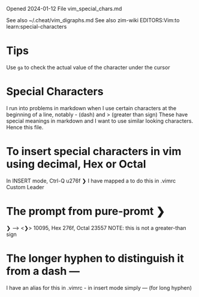 Opened 2024-01-12
File vim_special_chars.md


See also ~/.cheat/vim_digraphs.md
See also zim-wiki  EDITORS:Vim:to learn:special-characters

# Tips

Use `ga` to check the actual value of the character under the cursor

# Special Characters
I run into problems in markdown when I use certain characters at the beginning of a line, notably - (dash) and > (greater than sign)
These have special meanings in markdown and I want to use similar looking characters. Hence this file.

# To insert special characters in vim using decimal, Hex or Octal

In INSERT mode, Ctrl-Q u276f
❯
I have mapped <leader>a to do this in .vimrc Custom Leader

 

 

# The prompt from pure-promt ❯

❯ --> <❯> 10095, Hex 276f, Octal 23557
NOTE: this is not a greater-than sign

# The longer hyphen to distinguish it from a dash —
I have an alias for this in .vimrc - in insert mode simply — (for long hyphen)


